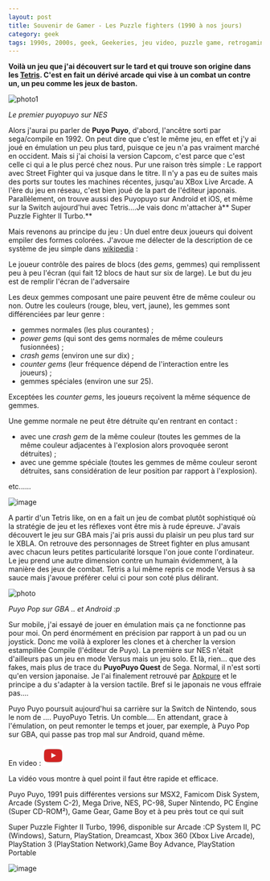 ```yaml
---
layout: post
title: Souvenir de Gamer - Les Puzzle fighters (1990 à nos jours)
category: geek
tags: 1990s, 2000s, geek, Geekeries, jeu video, puzzle game, retrogaming
---
```

**Voilà un jeu que j'ai découvert sur le tard et qui trouve son origine dans les <a href="https://cheziceman.wordpress.com/2016/06/16/souvenir-de-gamer-tetris/">Tetris</a>. C'est en fait un dérivé arcade qui vise à un combat un contre un, un peu comme les jeux de baston.**

![photo1](https://filedn.eu/llqi9IBxlYouGRXYG2xlROb/img/2017/puyopuyo2.png)

*Le premier puyopuyo sur NES*

Alors j'aurai pu parler de **Puyo Puyo**, d'abord, l'ancêtre sorti par sega/compile en 1992. On peut dire que c'est le même jeu, en effet et j'y ai joué en émulation un peu plus tard, puisque ce jeu n'a pas vraiment marché en occident. Mais si j'ai choisi la version Capcom, c'est parce que c'est celle ci qui a le plus percé chez nous. Pur une raison très simple : Le rapport avec Street Fighter qui va jusque dans le titre. Il n'y a pas eu de suites mais des ports sur toutes les machines récentes, jusqu'au XBox Live Arcade. A l'ère du jeu en réseau, c'est bien joué de la part de l'éditeur japonais. Parallèlement, on trouve aussi des Puyopuyo sur Android et iOS, et même sur la Switch aujourd'hui avec Tetris....Je vais donc m'attacher à** Super Puzzle Fighter II Turbo.**

Mais revenons au principe du jeu : Un duel entre deux joueurs qui doivent empiler des formes colorées. J'avoue me délecter de la description de ce système de jeu simple dans <a href="https://fr.wikipedia.org/wiki/Super_Puzzle_Fighter_II_Turbo">wikipedia</a> :

Le joueur contrôle des paires de blocs (des <i>gems</i>, gemmes) qui remplissent peu à peu l'écran (qui fait 12 blocs de haut sur six de large). Le but du jeu est de remplir l'écran de l'adversaire

Les deux gemmes composant une paire peuvent être de même couleur ou non. Outre les couleurs (rouge, bleu, vert, jaune), les gemmes sont différenciées par leur genre :

* gemmes normales (les plus courantes) ;
* *power gems* (qui sont des gems normales de même couleurs fusionnées) ;
* *crash gems* (environ une sur dix) ;
* *counter gems* (leur fréquence dépend de l'interaction entre les joueurs) ;
* gemmes spéciales (environ une sur 25).

Exceptées les *counter gems*, les joueurs reçoivent la même séquence de gemmes.

Une gemme normale ne peut être détruite qu'en rentrant en contact :

* avec une *crash gem* de la même couleur (toutes les gemmes de la même couleur adjacentes à l'explosion alors provoquée seront détruites) ;
* avec une gemme spéciale (toutes les gemmes de même couleur seront détruites, sans considération de leur position par rapport à l'explosion).

etc......

![image](https://filedn.eu/llqi9IBxlYouGRXYG2xlROb/img/2017/super-puzzle-fighter-ii-u_1495054119048.png)

A partir d'un Tetris like, on en a fait un jeu de combat plutôt sophistiqué où la stratégie de jeu et les réflexes vont être mis à rude épreuve. J'avais découvert le jeu sur GBA mais j'ai pris aussi du plaisir un peu plus tard sur le XBLA. On retrouve des personnages de Street fighter en plus amusant avec chacun leurs petites particularité lorsque l'on joue conte l'ordinateur. Le jeu prend une autre dimension contre un humain évidemment, à la manière des jeux de combat. Tetris a lui même repris ce mode Versus à sa sauce mais j'avoue préférer celui ci pour son coté plus délirant.

![photo](https://filedn.eu/llqi9IBxlYouGRXYG2xlROb/img/2017/puyopop.png)

*Puyo Pop sur GBA .. et Android :p*

Sur mobile, j'ai essayé de jouer en émulation mais ça ne fonctionne pas pour moi. On perd énormément en précision par rapport à un pad ou un joystick. Donc me voilà à explorer les clones et à chercher la version estampillée Compile (l'éditeur de Puyo). La première sur NES n'était d'ailleurs pas un jeu en mode Versus mais un jeu solo. Et là, rien... que des fakes, mais plus de trace du **PuyoPuyo Quest** de Sega. Normal, il n'est sorti qu'en version japonaise. Je l'ai finalement retrouvé par <a href="https://apkpure.com/ぷよぷよ-クエスト/com.sega.PuyoQuest">Apkpure</a> et le principe a du s'adapter à la version tactile. Bref si le japonais ne vous effraie pas....

Puyo Puyo poursuit aujourd'hui sa carrière sur la Switch de Nintendo, sous le nom de .... PuyoPuyo Tetris. Un comble.... En attendant, grace à l'émulation, on peut remonter le temps et jouer, par exemple, à Puyo Pop sur GBA, qui passe pas trop mal sur Android, quand même.

En video : [![video](/images/youtube.png)](https://www.youtube.com/watch?v=Yp_dfZZ2Cag)

La vidéo vous montre à quel point il faut être rapide et efficace.

Puyo Puyo, 1991 puis différentes versions sur MSX2, Famicom Disk System, Arcade (System C-2), Mega Drive, NES, PC-98, Super Nintendo, PC Engine (Super CD-ROM²), Game Gear, Game Boy et à peu près tout ce qui suit

Super Puzzle Fighter II Turbo, 1996, disponible sur Arcade :CP System II, PC (Windows), Saturn, PlayStation, Dreamcast, Xbox 360 (Xbox Live Arcade), PlayStation 3 (PlayStation Network),Game Boy Advance, PlayStation Portable

![image](https://filedn.eu/llqi9IBxlYouGRXYG2xlROb/img/2017/super_puzzle_fighter_ii_turbo.png)

